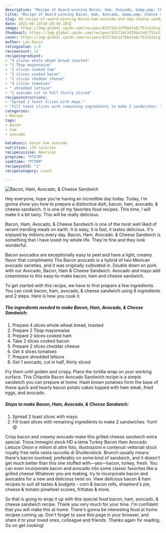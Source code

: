 ```yaml
---
description: "Recipe of Award-winning Bacon, Ham, Avocado, &amp;amp; Cheese Sandwich"
title: "Recipe of Award-winning Bacon, Ham, Avocado, &amp;amp; Cheese Sandwich"
slug: 60-recipe-of-award-winning-bacon-ham-avocado-and-amp-cheese-sandwich
date: 2021-08-13T10:30:49.193Z
image: https://img-global.cpcdn.com/recipes/83173dc1d708a7e8/751x532cq70/bacon-ham-avocado-cheese-sandwich-recipe-main-photo.jpg
thumbnail: https://img-global.cpcdn.com/recipes/83173dc1d708a7e8/751x532cq70/bacon-ham-avocado-cheese-sandwich-recipe-main-photo.jpg
cover: https://img-global.cpcdn.com/recipes/83173dc1d708a7e8/751x532cq70/bacon-ham-avocado-cheese-sandwich-recipe-main-photo.jpg
author: Leo Davis
ratingvalue: 3.8
reviewcount: 12
recipeingredient:
- "4 slices whole wheat bread toasted"
- "2 Tbsp mayonnaise"
- "2 slices cooked ham"
- "2 slices cooked bacon"
- "2 slices cheddar cheese"
- "4 slices tomatoes"
- " shredded lettuce"
- "1 avocado cut in half thinly sliced"
recipeinstructions:
- "Spread 2 toast slices with mayo."
- "Fill toast slices with remaining ingredients to make 2 sandwiches. Yum! 😋"
categories:
- Recipe
tags:
- bacon
- ham
- avocado

katakunci: bacon ham avocado 
nutrition: 119 calories
recipecuisine: American
preptime: "PT27M"
cooktime: "PT39M"
recipeyield: "1"
recipecategory: Lunch

---
```



![Bacon, Ham, Avocado, &amp; Cheese Sandwich](https://img-global.cpcdn.com/recipes/83173dc1d708a7e8/751x532cq70/bacon-ham-avocado-cheese-sandwich-recipe-main-photo.jpg)

Hey everyone, hope you're having an incredible day today. Today, I'm gonna show you how to prepare a distinctive dish, bacon, ham, avocado, &amp; cheese sandwich. It is one of my favorites food recipes. This time, I will make it a bit tasty. This will be really delicious.

Bacon, Ham, Avocado, &amp; Cheese Sandwich is one of the most well liked of recent trending meals on earth. It is easy, it is fast, it tastes delicious. It's enjoyed by millions every day. Bacon, Ham, Avocado, &amp; Cheese Sandwich is something that I have loved my whole life. They're fine and they look wonderful.

Bacon avocados are exceptionally easy to peel and have a light, creamy flavor that compliments The Bacon avocado is a hybrid of two Mexican avocado varieties, and it was originally cultivated in. Double down on pork with our Avocado, Bacon, Ham &amp; Cheese Sandwich. Avocado and mayo add creaminess to this easy-to-make bacon, ham and cheese sandwich.


To get started with this recipe, we have to first prepare a few ingredients. You can cook bacon, ham, avocado, &amp; cheese sandwich using 8 ingredients and 2 steps. Here is how you cook it.

<!--inarticleads1-->

##### The ingredients needed to make Bacon, Ham, Avocado, &amp; Cheese Sandwich:

1. Prepare 4 slices whole wheat bread, toasted
1. Prepare 2 Tbsp mayonnaise
1. Prepare 2 slices cooked ham
1. Take 2 slices cooked bacon
1. Prepare 2 slices cheddar cheese
1. Get 4 slices tomatoes
1. Prepare  shredded lettuce
1. Get 1 avocado, cut in half, thinly sliced


Fry them until golden and crispy. Place the tortilla wrap on your working surface. This Chipotle Bacon Avocado Sandwich recipe is a simple sandwich you can prepare at home. Hash brown potatoes form the base of these quick and hearty bacon potato cakes topped with ham steak, fried eggs, and avocado. 

<!--inarticleads2-->

##### Steps to make Bacon, Ham, Avocado, &amp; Cheese Sandwich:

1. Spread 2 toast slices with mayo.
1. Fill toast slices with remaining ingredients to make 2 sandwiches. Yum! 😋


Crisp bacon and creamy avocado make this grilled cheese sandwich extra special. Trova immagini stock HD a tema Turkey Bacon Ham Avocado Lettuce Onion e milioni di altre foto, illustrazioni e contenuti vettoriali stock royalty free nella vasta raccolta di Shutterstock. Brunch usually means there&#39;s bacon involved, preferably on some kind of sandwich, and it doesn&#39;t get much better than this one stuffed with—yes—bacon, turkey, fresh. You can even incorporate bacon and avocado into some classic favorites like a grilled cheese Whatever you are making, try to incorporate bacon and avocados for a new and delicious twist on. View delicious bacon &amp; ham recipes to suit all tastes &amp; budgets - corn &amp; bacon rolls, shepherd&#39;s pie, cheese &amp; tomato pinwheel scones, frittatas &amp; more. 

So that is going to wrap it up with this special food bacon, ham, avocado, &amp; cheese sandwich recipe. Thank you very much for your time. I'm confident that you will make this at home. There's gonna be interesting food at home recipes coming up. Don't forget to save this page in your browser, and share it to your loved ones, colleague and friends. Thanks again for reading. Go on get cooking!
